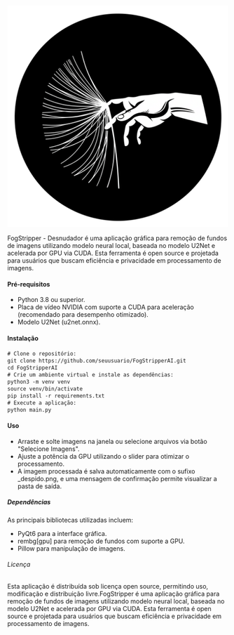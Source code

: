 

![Screenshot do FogStripper](https://github.com/AndreBFarias/FogStripper/raw/main/assets/desnudador.png)

FogStripper - Desnudador é uma aplicação gráfica para remoção de fundos de imagens utilizando modelo neural local, baseada no modelo U2Net e acelerada por GPU via CUDA. Esta ferramenta é open source e projetada para usuários que buscam eficiência e privacidade em processamento de imagens.


#### Pré-requisitos

- Python 3.8 ou superior.
- Placa de vídeo NVIDIA com suporte a CUDA para aceleração (recomendado para desempenho otimizado).
- Modelo U2Net (u2net.onnx).

#### Instalação



```
# Clone o repositório:
git clone https://github.com/seuusuario/FogStripperAI.git
cd FogStripperAI
# Crie um ambiente virtual e instale as dependências:
python3 -m venv venv
source venv/bin/activate
pip install -r requirements.txt
# Execute a aplicação:
python main.py 
```

#### Uso
- Arraste e solte imagens na janela ou selecione arquivos via botão "Selecione Imagens".
- Ajuste a potência da GPU utilizando o slider para otimizar o processamento.
- A imagem processada é salva automaticamente com o sufixo _despido.png, e uma mensagem de confirmação permite visualizar a pasta de saída.

##### Dependências
As principais bibliotecas utilizadas incluem:

- PyQt6 para a interface gráfica.
- rembg[gpu] para remoção de fundos com suporte a GPU.
- Pillow para manipulação de imagens.

###### Licença
Esta aplicação é distribuída sob licença open source, permitindo uso, modificação e distribuição livre.FogStripper é uma aplicação gráfica para remoção de fundos de imagens utilizando modelo neural local, baseada no modelo U2Net e acelerada por GPU via CUDA. Esta ferramenta é open source e projetada para usuários que buscam eficiência e privacidade em processamento de imagens.
